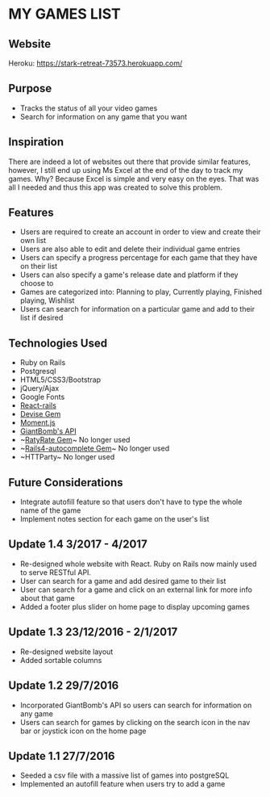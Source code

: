 # MY GAMES LIST

## Website
Heroku: https://stark-retreat-73573.herokuapp.com/

## Purpose
* Tracks the status of all your video games
* Search for information on any game that you want

## Inspiration
There are indeed a lot of websites out there that provide similar features, however, I still end up using Ms Excel at the end of the day to track my games. Why? Because Excel is simple and very easy on the eyes. That was all I needed and thus this app was created to solve this problem. 

## Features
* Users are required to create an account in order to view and create their own list
* Users are also able to edit and delete their individual game entries
* Users can specify a progress percentage for each game that they have on their list
* Users can also specify a game's release date and platform if they choose to
* Games are categorized into: Planning to play, Currently playing, Finished playing, Wishlist
* Users can search for information on a particular game and add to their list if desired

## Technologies Used
* Ruby on Rails
* Postgresql
* HTML5/CSS3/Bootstrap
* jQuery/Ajax
* Google Fonts
* [React-rails](https://github.com/reactjs/react-rails)
* [Devise Gem](https://github.com/plataformatec/devise)
* [Moment.js](https://momentjs.com/)
* [GiantBomb's API](http://www.giantbomb.com/api/)
* ~[RatyRate Gem](https://github.com/wazery/ratyrate)~ No longer used
* ~[Rails4-autocomplete Gem](https://github.com/peterwillcn/rails4-autocomplete)~ No longer used
* ~HTTParty~ No longer used

## Future Considerations
* Integrate autofill feature so that users don't have to type the whole name of the game
* Implement notes section for each game on the user's list

## Update 1.4 3/2017 - 4/2017
* Re-designed whole website with React. Ruby on Rails now mainly used to serve RESTful API.
* User can search for a game and add desired game to their list
* User can search for a game and click on an external link for more info about that game
* Added a footer plus slider on home page to display upcoming games

## Update 1.3 23/12/2016 - 2/1/2017
* Re-designed website layout
* Added sortable columns

## Update 1.2 29/7/2016
* Incorporated GiantBomb's API so users can search for information on any game
* Users can search for games by clicking on the search icon in the nav bar or joystick icon on the home page

## Update 1.1 27/7/2016
* Seeded a csv file with a massive list of games into postgreSQL
* Implemented an autofill feature when users try to add a game
